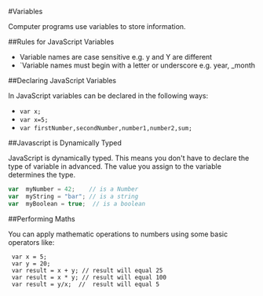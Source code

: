 #Variables

Computer programs use variables to store information. 

##Rules for JavaScript Variables* Variable names are case sensitive e.g. y and Y are different* `Variable names must begin with a letter or underscoree.g. year, _month##Declaring JavaScript VariablesIn JavaScript variables can be declared in the following ways:* `var x;`* `var x=5;`* `var firstNumber,secondNumber,number1,number2,sum;`

##Javascript is Dynamically Typed

JavaScript is dynamically typed. This means you don't have to declare the type of variable in advanced. The value you assign to the variable determines the type. 

```javascript
var  myNumber = 42;    // is a Number
var  myString = "bar"; // is a string
var  myBoolean = true;  // is a boolean

```


##Performing Maths 

You can apply mathematic operations to numbers using some basic operators like:

```
 var x = 5;  
 var y = 20;  
 var result = x + y; // result will equal 25
 var result = x * y; // result will equal 100 
 var result = y/x;  //  result will equal 5 
``` 